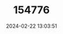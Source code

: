 ---
title: "154776"
category: "Ebinania brephocephala"
draft: false
date: 2024-02-22 13:03:51
languages:
  Japanese: ["Bôzukajika"]
---